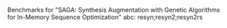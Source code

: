 Benchmarks for "SAGA: Synthesis Augmentation with Genetic Algorithms for In-Memory Sequence Optimization"
abc: resyn;resyn2;resyn2rs